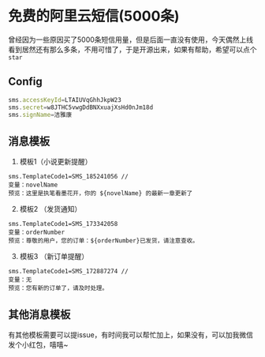 # 免费的阿里云短信(5000条)
曾经因为一些原因买了5000条短信用量，但是后面一直没有使用，今天偶然上线看到居然还有那么多条，不用可惜了，于是开源出来，如果有帮助，希望可以点个`star`

## Config
```js
sms.accessKeyId=LTAIUVqGhhJkpW23
sms.secret=w8JTHC5vwgDdBNXxuajXsHd0nJm18d
sms.signName=洁雅康
```

## 消息模板
1. 模板1（小说更新提醒）
```text
sms.TemplateCode1=SMS_185241056 //
变量：novelName
预览：这里是执笔看墨花开，你的 ${novelName} 的最新一章更新了
```
2. 模板2 （发货通知）
```text
sms.TemplateCode1=SMS_173342058
变量：orderNumber
预览：尊敬的用户，您的订单：${orderNumber}已发货，请注意查收。
```
3. 模板3 （新订单提醒）
```text
sms.TemplateCode1=SMS_172887274 //
变量：无
预览：您有新的订单了，请及时处理。
```


## 其他消息模板
有其他模板需要可以提issue，有时间我可以帮忙加上，如果没有，可以加我微信发个小红包，嘻嘻~
